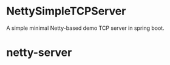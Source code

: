 # NettySimpleTCPServer
A simple minimal Netty-based demo TCP server in spring boot.

# netty-server
